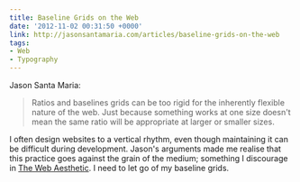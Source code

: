 ```yaml
---
title: Baseline Grids on the Web
date: '2012-11-02 00:31:50 +0000'
link: http://jasonsantamaria.com/articles/baseline-grids-on-the-web
tags:
- Web
- Typography
---
```

Jason Santa Maria:

> Ratios and baselines grids can be too rigid for the inherently flexible nature of the web. Just because something works at one size doesn't mean the same ratio will be appropriate at larger or smaller sizes.

I often design websites to a vertical rhythm, even though maintaining it can be difficult during development. Jason's arguments made me realise that this practice goes against the grain of the medium; something I discourage in [The Web Aesthetic][1]. I need to let go of my baseline grids.

[1]: http://www.alistapart.com/articles/the-web-aesthetic/
